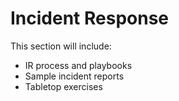 # Incident Response

This section will include:
- IR process and playbooks
- Sample incident reports
- Tabletop exercises
